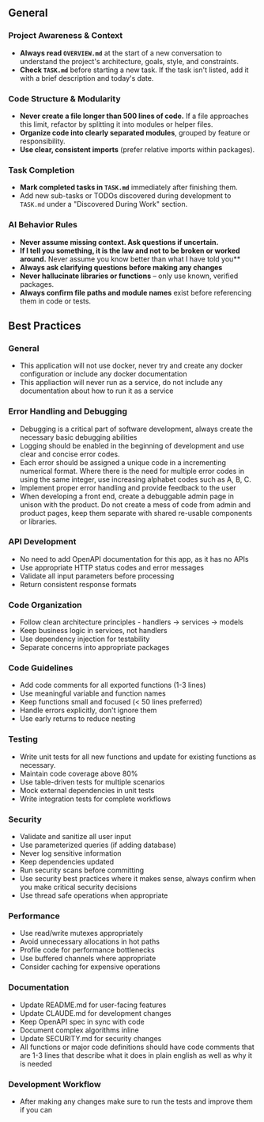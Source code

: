 <!--- # ref and credit to https://github.com/coleam00/context-engineering-intro] -->
## General
### Project Awareness & Context
- **Always read `OVERVIEW.md`** at the start of a new conversation to understand the project's architecture, goals, style, and constraints.
- **Check `TASK.md`** before starting a new task. If the task isn't listed, add it with a brief description and today's date.

### Code Structure & Modularity
- **Never create a file longer than 500 lines of code.** If a file approaches this limit, refactor by splitting it into modules or helper files.
- **Organize code into clearly separated modules**, grouped by feature or responsibility.
- **Use clear, consistent imports** (prefer relative imports within packages).

### Task Completion
- **Mark completed tasks in `TASK.md`** immediately after finishing them.
- Add new sub-tasks or TODOs discovered during development to `TASK.md` under a "Discovered During Work" section.

### AI Behavior Rules
- **Never assume missing context. Ask questions if uncertain.**
- **If I tell you something, it is the law and not to be broken or worked around.** Never assume you know better than what I have told you**
- **Always ask clarifying questions before making any changes**
- **Never hallucinate libraries or functions** – only use known, verified packages.
- **Always confirm file paths and module names** exist before referencing them in code or tests.

## Best Practices

### General
- This application will not use docker, never try and create any docker configuration or include any docker documentation
- This appliaction will never run as a service, do not include any documentation about how to run it as a service

### Error Handling and Debugging
- Debugging is a critical part of software development, always create the necessary basic debugging abilities
- Logging should be enabled in the beginning of development and use clear and concise error codes.
- Each error should be assigned a unique code in a incrementing numerical format.  Where there is the need for multiple error codes in using the same integer, use increasing alphabet codes such as A, B, C.  
- Implement proper error handling and provide feedback to the user
- When developing a front end, create a debuggable admin page in unison with the product.  Do not create a mess of code from admin and product pages, keep them separate with shared re-usable components or libraries.

### API Development
- No need to add OpenAPI documentation for this app, as it has no APIs
- Use appropriate HTTP status codes and error messages
- Validate all input parameters before processing
- Return consistent response formats

### Code Organization
- Follow clean architecture principles - handlers → services → models
- Keep business logic in services, not handlers
- Use dependency injection for testability
- Separate concerns into appropriate packages

### Code Guidelines
- Add code comments for all exported functions (1-3 lines)
- Use meaningful variable and function names
- Keep functions small and focused (< 50 lines preferred)
- Handle errors explicitly, don't ignore them
- Use early returns to reduce nesting

### Testing
- Write unit tests for all new functions and update for existing functions as necessary.
- Maintain code coverage above 80%
- Use table-driven tests for multiple scenarios
- Mock external dependencies in unit tests
- Write integration tests for complete workflows

### Security
- Validate and sanitize all user input
- Use parameterized queries (if adding database)
- Never log sensitive information
- Keep dependencies updated
- Run security scans before committing
- Use security best practices where it makes sense, always confirm when you make critical security decisions
- Use thread safe operations when appropriate

### Performance
- Use read/write mutexes appropriately
- Avoid unnecessary allocations in hot paths
- Profile code for performance bottlenecks
- Use buffered channels where appropriate
- Consider caching for expensive operations

### Documentation
- Update README.md for user-facing features
- Update CLAUDE.md for development changes
- Keep OpenAPI spec in sync with code
- Document complex algorithms inline
- Update SECURITY.md for security changes
- All functions or major code definitions should have code comments that are 1-3 lines that describe what it does in plain english as well as why it is needed

### Development Workflow
- After making any changes make sure to run the tests and improve them if you can